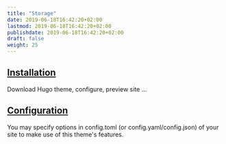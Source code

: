 ```yaml
---
title: "Storage"
date: 2019-06-18T16:42:20+02:00
lastmod: 2019-06-18T16:42:20+02:00
publishdate: 2019-06-18T16:42:20+02:00
draft: false
weight: 25
---
```


## [Installation](./installation)

Download Hugo theme, configure, preview site ...

## [Configuration](./configuration)

You may specify options in config.toml (or config.yaml/config.json) of your site to make use of this theme's features.
